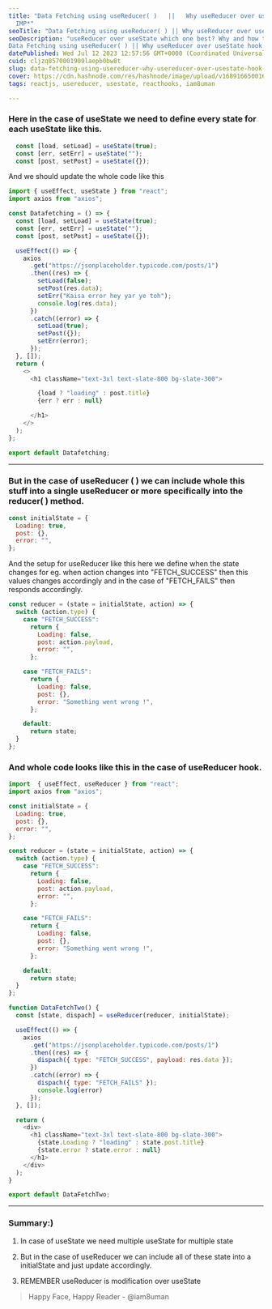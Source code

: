 ```yaml
---
title: "Data Fetching using useReducer( )   ||   Why useReducer over useState hook ? SIMPLE    but  
  IMP*"
seoTitle: "Data Fetching using useReducer( ) || Why useReducer over useState?"
seoDescription: "useReducer over useState which one best? Why and how to use hooks?
Data Fetching using useReducer( ) || Why useReducer over useState hook ? SIMPLE  But IMP"
datePublished: Wed Jul 12 2023 12:57:56 GMT+0000 (Coordinated Universal Time)
cuid: cljzq8570001909laepb0bw8t
slug: data-fetching-using-usereducer-why-usereducer-over-usestate-hook-simple-but-imp
cover: https://cdn.hashnode.com/res/hashnode/image/upload/v1689166500162/512c0d4c-8aad-429b-94f0-aa02292da424.png
tags: reactjs, usereducer, usestate, reacthooks, iam8uman

---
```


### Here in the case of useState we need to define every state for each useState like this.

```javascript
  const [load, setLoad] = useState(true);
  const [err, setErr] = useState("");
  const [post, setPost] = useState({}); 
```

And we should update the whole code like this

```javascript
import { useEffect, useState } from "react";
import axios from "axios";

const Datafetching = () => {
  const [load, setLoad] = useState(true);
  const [err, setErr] = useState("");
  const [post, setPost] = useState({});

  useEffect(() => {
    axios
      .get("https://jsonplaceholder.typicode.com/posts/1")
      .then((res) => {
        setLoad(false);
        setPost(res.data);
        setErr("Kaisa error hey yar ye toh");
        console.log(res.data);
      })
      .catch((error) => {
        setLoad(true);
        setPost({});
        setErr(error);
      });
  }, []);
  return (
    <>
      <h1 className="text-3xl text-slate-800 bg-slate-300">

        {load ? "loading" : post.title}
        {err ? err : null}

      </h1>
    </>
  );
};

export default Datafetching;
```

---

### But in the case of useReducer ( ) we can include whole this stuff into a single useReducer or more specifically into the reducer( ) method.

```javascript
const initialState = {
  Loading: true,
  post: {},
  error: "",
};
```

And the setup for useReducer like this here we define when the state changes for eg. when action changes into "FETCH\_SUCCESS" then this values changes accordingly and in the case of "FETCH\_FAILS" then responds accordingly.

```javascript
const reducer = (state = initialState, action) => {
  switch (action.type) {
    case "FETCH_SUCCESS":
      return {
        Loading: false,
        post: action.payload,
        error: "",
      };

    case "FETCH_FAILS":
      return {
        Loading: false,
        post: {},
        error: "Something went wrong !",
      };

    default:
      return state;
  }
};
```

### And whole code looks like this in the case of useReducer hook.

```javascript
import  { useEffect, useReducer } from "react";
import axios from "axios";

const initialState = {
  Loading: true,
  post: {},
  error: "",
};

const reducer = (state = initialState, action) => {
  switch (action.type) {
    case "FETCH_SUCCESS":
      return {
        Loading: false,
        post: action.payload,
        error: "",
      };

    case "FETCH_FAILS":
      return {
        Loading: false,
        post: {},
        error: "Something went wrong !",
      };

    default:
      return state;
  }
};

function DataFetchTwo() {
  const [state, dispach] = useReducer(reducer, initialState);

  useEffect(() => {
    axios
      .get("https://jsonplaceholder.typicode.com/posts/1")
      .then((res) => {
        dispach({ type: "FETCH_SUCCESS", payload: res.data });
      })
      .catch((error) => {
        dispach({ type: "FETCH_FAILS" });
        console.log(error)
      });
  }, []);

  return (
    <div>
      <h1 className="text-3xl text-slate-800 bg-slate-300">
        {state.Loading ? "loading" : state.post.title}
        {state.error ? state.error : null}
      </h1>
    </div>
  );
}

export default DataFetchTwo;
```

---

### Summary:)

1. In case of useState we need multiple useState for multiple state
    
2. But in the case of useReducer we can include all of these state into a initialState and just update accordingly.
    
3. REMEMBER useReducer is modification over useState
    

> Happy Face, Happy Reader - @iam8uman